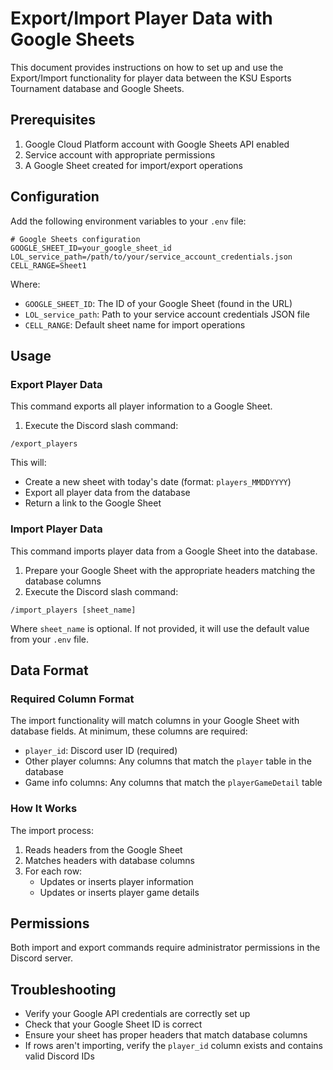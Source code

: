# Export/Import Player Data with Google Sheets

This document provides instructions on how to set up and use the Export/Import functionality for player data between the KSU Esports Tournament database and Google Sheets.

## Prerequisites

1. Google Cloud Platform account with Google Sheets API enabled
2. Service account with appropriate permissions
3. A Google Sheet created for import/export operations

## Configuration

Add the following environment variables to your `.env` file:

```
# Google Sheets configuration
GOOGLE_SHEET_ID=your_google_sheet_id
LOL_service_path=/path/to/your/service_account_credentials.json
CELL_RANGE=Sheet1
```

Where:
- `GOOGLE_SHEET_ID`: The ID of your Google Sheet (found in the URL)
- `LOL_service_path`: Path to your service account credentials JSON file
- `CELL_RANGE`: Default sheet name for import operations

## Usage

### Export Player Data

This command exports all player information to a Google Sheet.

1. Execute the Discord slash command:
```
/export_players
```

This will:
- Create a new sheet with today's date (format: `players_MMDDYYYY`)
- Export all player data from the database
- Return a link to the Google Sheet

### Import Player Data

This command imports player data from a Google Sheet into the database.

1. Prepare your Google Sheet with the appropriate headers matching the database columns
2. Execute the Discord slash command:
```
/import_players [sheet_name]
```

Where `sheet_name` is optional. If not provided, it will use the default value from your `.env` file.

## Data Format

### Required Column Format

The import functionality will match columns in your Google Sheet with database fields. At minimum, these columns are required:

- `player_id`: Discord user ID (required)
- Other player columns: Any columns that match the `player` table in the database
- Game info columns: Any columns that match the `playerGameDetail` table

### How It Works

The import process:
1. Reads headers from the Google Sheet
2. Matches headers with database columns
3. For each row:
   - Updates or inserts player information
   - Updates or inserts player game details

## Permissions

Both import and export commands require administrator permissions in the Discord server.

## Troubleshooting

- Verify your Google API credentials are correctly set up
- Check that your Google Sheet ID is correct
- Ensure your sheet has proper headers that match database columns
- If rows aren't importing, verify the `player_id` column exists and contains valid Discord IDs
